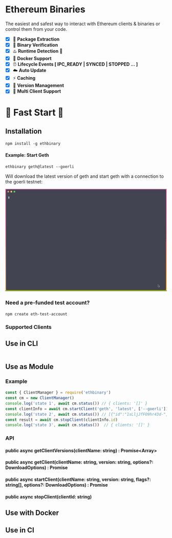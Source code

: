 # Ethereum Binaries

The easiest and safest way to interact with Ethereum clients & binaries or control them from your code.

- [X] 🎁 **Package Extraction**
- [x] 🔐 **Binary Verification**
- [x] ♨️ **Runtime Detection** 🐍
- [X] 🐳 **Docker Support** 
- [X] ⏰ **Lifecycle Events [ IPC_READY | SYNCED | STOPPED ... ]** 
- [x] ☁️ **Auto Update**
- [x] ⚡ **Caching**
- [x] 🐙 **Version Management**
- [x] 🌈 **Multi Client Support**

# 🚀 Fast Start 🚀

## Installation
```shell
npm install -g ethbinary
```

#### Example: Start Geth 
```shell
ethbinary geth@latest --goerli
```


Will download the latest version of geth and start geth with a connection to the goerli testnet:

![Fast Start Gif](r./../img/fast_start.gif?raw=true "Title")


### Need a pre-funded test account?
```shell
npm create eth-test-account
```

### Supported Clients


## Use in CLI

```shell

```

## Use as Module

### Example
```javascript
const { ClientManager } = require('ethbinary')
const cm = new ClientManager()
console.log('state 1', await cm.status()) // { clients: '[]' }
const clientInfo = await cm.startClient('geth', 'latest', ['--goerli'])
console.log('state 2', await cm.status()) // [{"id":"1sLljJfFO9hr43d-","started":1589624226599,"processId":98957,"binaryPath":"/../geth_1.9.14"}]
const result = await cm.stopClient(clientInfo.id)
console.log('state 3', await cm.status())  // { clients: '[]' }
```

### API

#### public async getClientVersions(clientName: string) : Promise<Array<IRelease>>

#### public async getClient(clientName: string, version: string, options?: DownloadOptions) : Promise<binaryPath>

#### public async startClient(clientName: string, version: string, flags?: string[], options?: DownloadOptions) : Promise<ClientInfo>

#### public async stopClient(clientId: string)

## Use with Docker

## Use in CI

